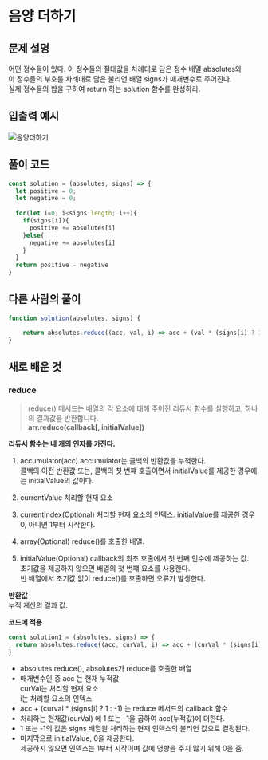 # 음양 더하기

## 문제 설명
어떤 정수들이 있다. 이 정수들의 절대값을 차례대로 담은 정수 배열 absolutes와 <br>
이 정수들의 부호를 차례대로 담은 불리언 배열 signs가 매개변수로 주어진다. <br>
실제 정수들의 합을 구하여 return 하는 solution 함수를 완성하라. <br>

## 입출력 예시
![음양더하기](https://user-images.githubusercontent.com/62838570/125735057-07677fee-14cf-42d6-9cac-067174729eb1.png)

## 풀이 코드
```javascript
const solution = (absolutes, signs) => {
  let positive = 0;
  let negative = 0;
  
  for(let i=0; i<signs.length; i++){
    if(signs[i]){
      positive += absolutes[i]
    }else{
      negative += absolutes[i]
    }
  }
  return positive - negative
}
```

## 다른 사람의 풀이
```javascript
function solution(absolutes, signs) {

    return absolutes.reduce((acc, val, i) => acc + (val * (signs[i] ? 1 : -1)), 0);
}
```

## 새로 배운 것
### reduce
>reduce() 메서드는 배열의 각 요소에 대해 주어진 리듀서 함수를 실행하고, 하나의 결과값을 반환합니다.<br>
>**arr.reduce(callback[, initialValue])**

**리듀서 함수는 네 개의 인자를 가진다.**

1. accumulator(acc)
accumulator는 콜백의 반환값을 누적한다.<br>
콜백의 이전 반환값 또는, 콜백의 첫 번쨰 호출이면서 initialValue를 제공한 경우에는 initialValue의 값이다.

2. currentValue
처리할 현재 요소

3. currentIndex(Optional)
처리할 현재 요소의 인덱스. initialValue를 제공한 경우 0, 아니면 1부터 시작한다.

4. array(Optional)
reduce()를 호출한 배열.

5. initialValue(Optional)
callback의 최초 호출에서 첫 번째 인수에 제공하는 값.<br>
초기값을 제공하지 않으면 배열의 첫 번쨰 요소를 사용한다.<br>
빈 배열에서 초기값 없이 reduce()를 호출하면 오류가 발생한다.

**반환값** <br>
누적 계산의 결과 값.
<br>

**코드에 적용**
```javascript
const solution1 = (absolutes, signs) => {
  return absolutes.reduce((acc, curVal, i) => acc + (curVal * (signs[i] ? 1 : -1)), 0) 
}
```

- absolutes.reduce(), absolutes가 reduce를 호출한 배열
- 매개변수인 중 acc 는 현재 누적값<br>curVal는 처리할 현재 요소<br>i는 처리할 요소의 인덱스
- acc + (curval * (signs[i] ? 1 : -1) 는 reduce 메서드의 callback 함수
- 처리하는 현재값(curVal) 에 1 또는 -1을 곱하여 acc(누적값)에 더한다.
- 1 또는 -1의 값은 signs 배열읠 처리하는 현재 인덱스의 불리언 값으로 결정된다.
- 마지막으로 initialValue, 0을 제공한다.<br>제공하지 않으면 인덱스는 1부터 시작이며 값에 영향을 주지 않기 위해 0을 줌.
